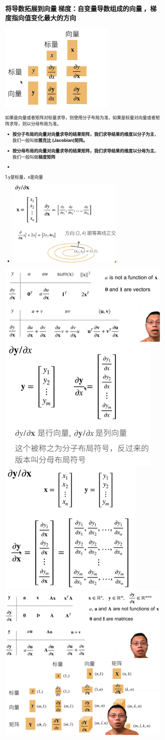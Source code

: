 ## 将导数拓展到向量  梯度：自变量导数组成的向量  ，梯度指向值变化最大的方向

<img src="./img/tidu.png" alt="tidu" style="zoom:67%;" />

如果是向量或者矩阵对标量求导，则使用分子布局为准，如果是标量对向量或者矩阵求导，则以分母布局为准。

- **按分子布局的向量对向量求导的结果矩阵，我们求导结果的维度以分子为主**，我们一般叫做**雅克比 (Jacobian)矩阵。**

- **按分母布局的向量对向量求导的结果矩阵，我们求导结果的维度以分母为主**。我们一般叫做**梯度矩阵**
- 

1.y是标量，x是向量   	

- <img src="img/tidu2.png" alt="tidu2" style="zoom: 33%;" />

<img src="img/1646729002(1).jpg" alt="1646729002(1)" style="zoom: 50%;" />

<img src="img/1646729197(1).png" alt="1646729197(1)" style="zoom: 50%;" />

<img src="img/1646729249(1).png" alt="1646729249(1)" style="zoom: 50%;" />

<img src="img/1646729290(1).png" alt="1646729290(1)" style="zoom: 50%;" />

<img src="img/1646729530(1).png" alt="1646729530(1)" style="zoom: 50%;" />


